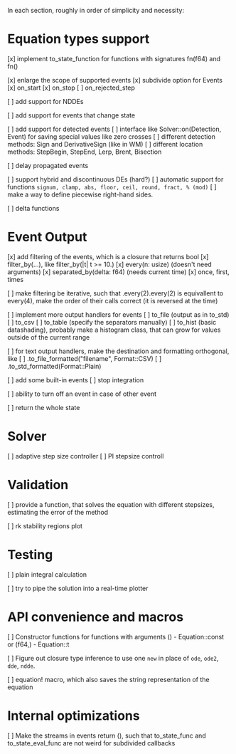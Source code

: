 In each section, roughly in order of simplicity and necessity:

# Equation types support

[x] implement to_state_function for functions with signatures fn(f64) and fn()

[x] enlarge the scope of supported events
    [x] subdivide option for Events
    [x] on_start
    [x] on_stop
    [ ] on_rejected_step

[ ] add support for NDDEs

[ ] add support for events that change state

[ ] add support for detected events
    [ ] interface like Solver::on(Detection, Event) for saving special values like zero crosses
    [ ] different detection methods: Sign and DerivativeSign (like in WM)
    [ ] different location methods: StepBegin, StepEnd, Lerp, Brent, Bisection

[ ] delay propagated events

[ ] support hybrid and discontinuous DEs (hard?)
    [ ] automatic support for functions `signum, clamp, abs, floor, ceil, round, fract, % (mod)`
    [ ] make a way to define piecewise right-hand sides.

[ ] delta functions


# Event Output


[x] add filtering of the events, which is a closure that returns bool
    [x] filter_by(...), like filter_by(|t| t >= 10.)
    [x] every(n: usize) (doesn't need arguments)
    [x] separated_by(delta: f64) (needs current time)
    [x] once, first, times

[ ] make filtering be iterative, such that .every(2).every(2) is equivallent to every(4), make the order of their calls correct (it is reversed at the time)

[ ] implement more output handlers for events
    [ ] to_file (output as in to_std)
    [ ] to_csv
    [ ] to_table (specify the separators manually)
    [ ] to_hist (basic datashading), probably make a histogram class, that can grow for values outside of the current range

[ ] for text output handlers, make the destination and formatting orthogonal, like
    [ ] .to_file_formatted("filename", Format::CSV)
    [ ] .to_std_formatted(Format::Plain)

[ ] add some built-in events
    [ ] stop integration

[ ] ability to turn off an event in case of other event

[ ] return the whole state

# Solver

[ ] adaptive step size controller
    [ ] PI stepsize controll

# Validation

[ ] provide a function, that solves the equation with different stepsizes, estimating the error of the method

[ ] rk stability regions plot

# Testing

[ ] plain integral calculation

[ ] try to pipe the solution into a real-time plotter


# API convenience and macros

[ ] Constructor functions for functions with arguments () - Equation::const or (f64,) - Equation::t

[ ] Figure out closure type inference to use one `new` in place of `ode`, `ode2`, `dde`, `ndde`.

[ ] equation! macro, which also saves the string representation of the equation

# Internal optimizations

[ ] Make the streams in events return (), such that to_state_func and to_state_eval_func are not weird for subdivided callbacks

